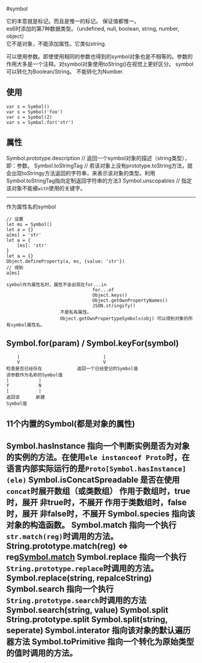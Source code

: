#symbol

它的本意就是标记。而且是惟一的标记。
保证值都惟一。  
es6时添加的第7种数据类型。（undefined, null, boolean, string, number, object）  
它不是对象，不能添加属性。它类似string.  

可以使用参数。即使使用相同的参数也得到的symbol对象也是不相等的。参数的作用大多是一个注释。对symbol对象使用toString()在视觉上更好区分。
symbol可以转化为Boolean/String。
        不能转化为Number.

## 使用

    var s = Symbol()
    var s = Symbol('foo')
    var s = Symbol(2)
    var s = Symbol.for('str')

## 属性
Symbol.prototype.description // 返回一个symbol对象的描述（string类型），即：参数。
Symbol.toStringTag // 若该对象上没有prototype.toString方法，就会出现toStringy方法返回的字符串，来表示该对象的类型。利用Symbol.toStringTag指向定制返回字符串的方法3
Symbol.unscopables // 指定该对象不能被`with`使用的关键字。































-----------------
作为属性名的symbol

    // 设置
    let ms = Symbol()
    let a = {}
    a[ms] = 'str'
    let a = {
        [ms]: 'str'
    }
    let a = {}
    Object.defineProperty(a, ms, {value: 'str'})
    // 得到
    a[ms]

    symbol作为属性名时，属性不会出现在for...in
                                    for...of
                                    Object.keys()
                                    Object.getOwnPropertyNames()
                                    JSON.stringify()
                        不是私有属性。
                        Object.getOwnPropertypeSymbols(obj) 可以得到对象的所有symbol属性名。
## Symbol.for(param) / Symbol.keyFor(symbol)
        |                               |
        V                               V
    检查是否已经存在             返回一个已经登记的Symbol值
    该参数作为名称的Symbol值
    |           |
    Y           N
    |           |
    返回该      新建
    Symbol值

## 11个内置的Symbol(都是对象的属性)
Symbol.hasInstance 指向一个判断实例是否为对象的实例的方法。在使用`ele instanceof Proto`时，在语言内部实际运行的是`Proto[Symbol.hasInstance](ele)`
Symbol.isConcatSpreadable 是否在使用`concat`时展开数组（或类数组）
                            作用于数组时，true时，展开
                                        非true时，不展开
                            作用于类数组时，false时，展开
                                            非false时，不展开
Symbol.species 指向该对象的构造函数。
Symbol.match 指向一个执行`str.match(reg)`时调用的方法。
            String.prototype.match(reg) <=> reg[Symbol.match](str)
Symbol.replace 指向一个执行`String.prototype.replace`时调用的方法。
                Symbol.replace(string, repalceString)
Symbol.search  指向一个执行`String.prototype.search`时调用的方法
                Symbol.search(string, value)
Symbol.split String.prototype.split
            Symbol.split(string, seperate)
Symbol.interator 指向该对象的默认遍历器方法
Symbol.toPrimitive 指向一个转化为原始类型的值时调用的方法。
-----------------
